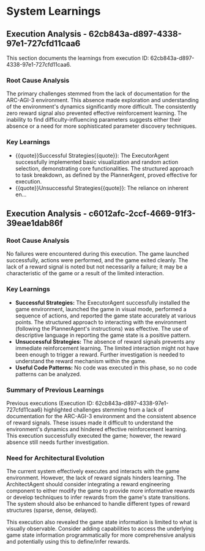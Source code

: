 # System Learnings

## Execution Analysis - 62cb843a-d897-4338-97e1-727cfd11caa6

This section documents the learnings from execution ID: 62cb843a-d897-4338-97e1-727cfd11caa6.

### Root Cause Analysis

The primary challenges stemmed from the lack of documentation for the ARC-AGI-3 environment. This absence made exploration and understanding of the environment's dynamics significantly more difficult.  The consistently zero reward signal also prevented effective reinforcement learning.  The inability to find difficulty-influencing parameters suggests either their absence or a need for more sophisticated parameter discovery techniques.

### Key Learnings

*   {{quote}}Successful Strategies{{quote}}: The ExecutorAgent successfully implemented basic visualization and random action selection, demonstrating core functionalities.  The structured approach to task breakdown, as defined by the PlannerAgent, proved effective for execution.
*   {{quote}}Unsuccessful Strategies{{quote}}: The reliance on inherent en...

## Execution Analysis - c6012afc-2ccf-4669-91f3-39eae1dab86f

### Root Cause Analysis

No failures were encountered during this execution. The game launched successfully, actions were performed, and the game exited cleanly.  The lack of a reward signal is noted but not necessarily a failure; it may be a characteristic of the game or a result of the limited interaction.

### Key Learnings

*   **Successful Strategies:** The ExecutorAgent successfully installed the game environment, launched the game in visual mode, performed a sequence of actions, and reported the game state accurately at various points. The structured approach to interacting with the environment (following the PlannerAgent's instructions) was effective.  The use of descriptive language in reporting the game state is a positive pattern.
*   **Unsuccessful Strategies:**  The absence of reward signals prevents any immediate reinforcement learning.  The limited interaction might not have been enough to trigger a reward. Further investigation is needed to understand the reward mechanism within the game.
*   **Useful Code Patterns:** No code was executed in this phase, so no code patterns can be analyzed.

### Summary of Previous Learnings

Previous executions (Execution ID: 62cb843a-d897-4338-97e1-727cfd11caa6) highlighted challenges stemming from a lack of documentation for the ARC-AGI-3 environment and the consistent absence of reward signals.  These issues made it difficult to understand the environment's dynamics and hindered effective reinforcement learning. This execution successfully executed the game; however, the reward absence still needs further investigation.

### Need for Architectural Evolution

The current system effectively executes and interacts with the game environment. However, the lack of reward signals hinders learning.  The ArchitectAgent should consider integrating a reward engineering component to either modify the game to provide more informative rewards or develop techniques to infer rewards from the game's state transitions.  The system should also be enhanced to handle different types of reward structures (sparse, dense, delayed).

This execution also revealed the game state information is limited to what is visually observable.  Consider adding capabilities to access the underlying game state information programmatically for more comprehensive analysis and potentially using this to define/infer rewards.